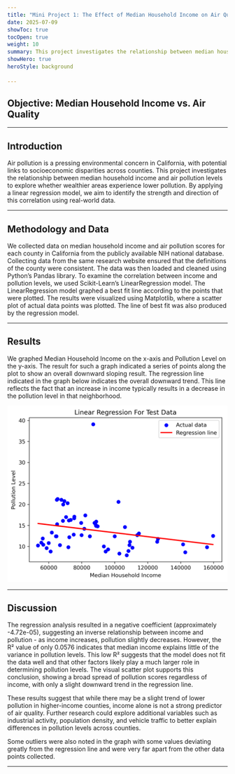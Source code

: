 ```yaml
---
title: "Mini Project 1: The Effect of Median Household Income on Air Quality"
date: 2025-07-09
showToc: true
tocOpen: true
weight: 10
summary: This project investigates the relationship between median household income and air pollution levels to explore whether wealthier areas experience lower pollution
showHero: true
heroStyle: background 

---
```

<style>
.article-content,
#TableOfContents a {
  color: black;
}

/* Dark mode */
.dark .article-content,
.dark #TableOfContents a {
  color: white;
}
</style>
## Objective: Median Household Income vs. Air Quality 
---

## Introduction
Air pollution is a pressing environmental concern in California, with potential links to socioeconomic disparities across counties. This project investigates the relationship between median household income and air pollution levels to explore whether wealthier areas experience lower pollution. By applying a linear regression model, we aim to identify the strength and direction of this correlation using real-world data.

---

## Methodology and Data
We collected data on median household income and air pollution scores for each county in California from the publicly available NIH national database. Collecting data from the same research website ensured that the definitions of the county were consistent. The data was then loaded and cleaned using Python’s Pandas library. To examine the correlation between income and pollution levels, we used Scikit-Learn’s LinearRegression model. The LinearRegression model graphed a best fit line according to the points that were plotted. The results were visualized using Matplotlib, where a scatter plot of actual data points was plotted. The line of best fit was also produced by the regression model.

---

## Results
We graphed Median Household Income on the x-axis and Pollution Level on the y-axis. The result for such a graph indicated a series of points along the plot to show an overall downward sloping result. The regression line indicated in the graph below indicates the overall downward trend. This line reflects the fact that an increase in income typically results in a decrease in the pollution level in that neighborhood.

![Income vs Pollution Scatter Plot](income_vs_pollution_scatter.png)

---

## Discussion
The regression analysis resulted in a negative coefficient (approximately -4.72e-05), suggesting an inverse relationship between income and pollution - as income increases, pollution slightly decreases. However, the R² value of only 0.0576 indicates that median income explains little of the variance in pollution levels. This low R² suggests that the model does not fit the data well and that other factors likely play a much larger role in determining pollution levels. The visual scatter plot supports this conclusion, showing a broad spread of pollution scores regardless of income, with only a slight downward trend in the regression line.

These results suggest that while there may be a slight trend of lower pollution in higher-income counties, income alone is not a strong predictor of air quality. Further research could explore additional variables such as industrial activity, population density, and vehicle traffic to better explain differences in pollution levels across counties.

Some outliers were also noted in the graph with some values deviating greatly from the regression line and were very far apart from the other data points collected.

---


